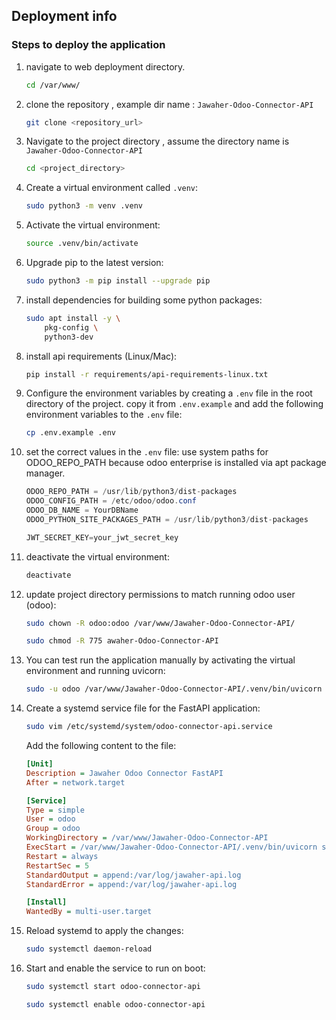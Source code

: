 ## Deployment info

### Steps to deploy the application

1. navigate to web deployment directory.

    ```bash
    cd /var/www/
    ```

2. clone the repository , example dir name : `Jawaher-Odoo-Connector-API`

    ```bash
    git clone <repository_url>
    ```

3. Navigate to the project directory
, assume the directory name is `Jawaher-Odoo-Connector-API`

    ```bash
    cd <project_directory>
    ```

4. Create a virtual environment called `.venv`:

    ```bash
    sudo python3 -m venv .venv
    ```

5. Activate the virtual environment:

    ```bash
    source .venv/bin/activate
    ```

6. Upgrade pip to the latest version:

    ```bash
    sudo python3 -m pip install --upgrade pip
    ```

7. install dependencies for building some python packages:

    ```bash
    sudo apt install -y \
        pkg-config \
        python3-dev
    ```
8. install api requirements (Linux/Mac):
   ```bash
   pip install -r requirements/api-requirements-linux.txt
   ```

9. Configure the environment variables by creating a `.env` file in the root directory of the project. copy it from
   `.env.example` and add the following environment variables to the `.env` file:

    ```bash
    cp .env.example .env
    ```

10. set the correct values in the `.env` file:
    use system paths for ODOO_REPO_PATH because odoo enterprise is installed via apt package manager.

    ```java
    ODOO_REPO_PATH = /usr/lib/python3/dist-packages  
    ODOO_CONFIG_PATH = /etc/odoo/odoo.conf  
    ODOO_DB_NAME = YourDBName
    ODOO_PYTHON_SITE_PACKAGES_PATH = /usr/lib/python3/dist-packages
    
    JWT_SECRET_KEY=your_jwt_secret_key
    ```

11. deactivate the virtual environment:

    ```bash
    deactivate
    ```

12. update project directory permissions to match running odoo user (odoo):

    ```bash
    sudo chown -R odoo:odoo /var/www/Jawaher-Odoo-Connector-API/
    ```

    ```bash
    sudo chmod -R 775 awaher-Odoo-Connector-API
    ```

13. You can test run the application manually by activating the virtual environment and running uvicorn:

    ```bash
    sudo -u odoo /var/www/Jawaher-Odoo-Connector-API/.venv/bin/uvicorn src.main:app --host 0.0.0.0 --port 8000 --reload
    ```

14. Create a systemd service file for the FastAPI application:

    ```bash
    sudo vim /etc/systemd/system/odoo-connector-api.service
    ```

    Add the following content to the file:
    
    ```ini
    [Unit]
    Description = Jawaher Odoo Connector FastAPI
    After = network.target
    
    [Service]
    Type = simple
    User = odoo
    Group = odoo
    WorkingDirectory = /var/www/Jawaher-Odoo-Connector-API
    ExecStart = /var/www/Jawaher-Odoo-Connector-API/.venv/bin/uvicorn src.main:app --host 0.0.0.0 --port 8000
    Restart = always
    RestartSec = 5
    StandardOutput = append:/var/log/jawaher-api.log
    StandardError = append:/var/log/jawaher-api.log
    
    [Install]
    WantedBy = multi-user.target
    ```

15. Reload systemd to apply the changes:

    ```bash
    sudo systemctl daemon-reload
    ```

16. Start and enable the service to run on boot:

    ```bash
    sudo systemctl start odoo-connector-api
    ```

    ```bash
    sudo systemctl enable odoo-connector-api
    ```

